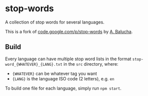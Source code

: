 stop-words
==========

A collection of stop words for several languages.

This is a fork of [code.google.com/p/stop-words](https://code.google.com/p/stop-words/) by [A. Balucha](http://www.tonyb.sk/).

## Build

Every language can have multiple stop word lists in the format `stop-word_{WHATEVER}_{LANG}.txt` in the `src` directory, where:

  - `{WHATEVER}` can be whatever tag you want
  - `{LANG}` is the language ISO code (2 letters), e.g. `en`

To build one file for each language, simply run `npm start`.